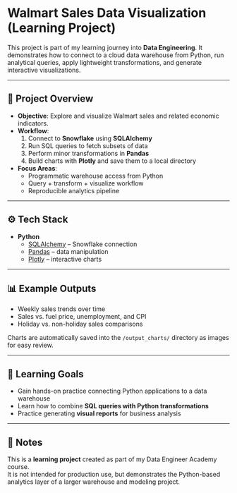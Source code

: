 # Walmart Sales Data Visualization (Learning Project)

This project is part of my learning journey into **Data Engineering**. It demonstrates how to connect to a cloud data warehouse from Python, run analytical queries, apply lightweight transformations, and generate interactive visualizations.

---

## 📌 Project Overview
- **Objective**: Explore and visualize Walmart sales and related economic indicators.  
- **Workflow**:  
  1. Connect to **Snowflake** using **SQLAlchemy**  
  2. Run SQL queries to fetch subsets of data  
  3. Perform minor transformations in **Pandas**  
  4. Build charts with **Plotly** and save them to a local directory  
- **Focus Areas**:  
  - Programmatic warehouse access from Python  
  - Query + transform + visualize workflow  
  - Reproducible analytics pipeline  

---

## ⚙️ Tech Stack
- **Python**  
  - [SQLAlchemy](https://www.sqlalchemy.org/) – Snowflake connection  
  - [Pandas](https://pandas.pydata.org/) – data manipulation  
  - [Plotly](https://plotly.com/python/) – interactive charts  

---

## 📊 Example Outputs
- Weekly sales trends over time  
- Sales vs. fuel price, unemployment, and CPI  
- Holiday vs. non-holiday sales comparisons  

Charts are automatically saved into the `/output_charts/` directory as images for easy review.  

---

## 🎯 Learning Goals
- Gain hands-on practice connecting Python applications to a data warehouse  
- Learn how to combine **SQL queries with Python transformations**  
- Practice generating **visual reports** for business analysis  

---

## 📌 Notes
This is a **learning project** created as part of my Data Engineer Academy course.  
It is not intended for production use, but demonstrates the Python-based analytics layer of a larger warehouse and modeling project.  

